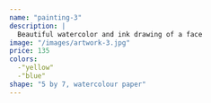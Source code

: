 ```yaml
---
name: "painting-3"
description: |
  Beautiful watercolor and ink drawing of a face
image: "/images/artwork-3.jpg"
price: 135
colors:
  -"yellow"
  -"blue"
shape: "5 by 7, watercolour paper"
---
```

